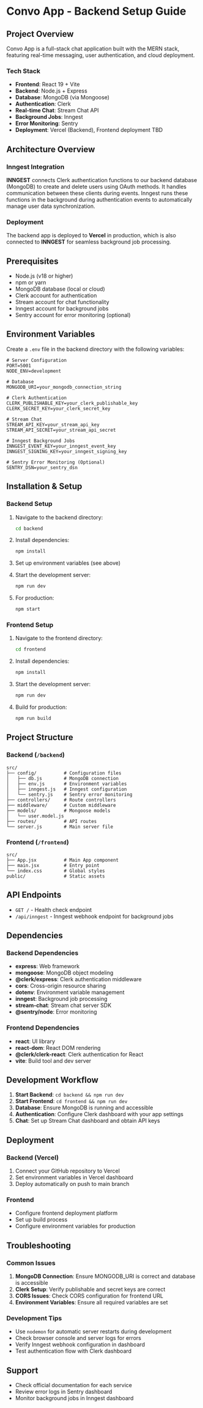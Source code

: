 # Convo App - Backend Setup Guide

## Project Overview

Convo App is a full-stack chat application built with the MERN stack, featuring real-time messaging, user authentication, and cloud deployment.

### Tech Stack

- **Frontend**: React 19 + Vite
- **Backend**: Node.js + Express
- **Database**: MongoDB (via Mongoose)
- **Authentication**: Clerk
- **Real-time Chat**: Stream Chat API
- **Background Jobs**: Inngest
- **Error Monitoring**: Sentry
- **Deployment**: Vercel (Backend), Frontend deployment TBD

## Architecture Overview

### Inngest Integration

**INNGEST** connects Clerk authentication functions to our backend database (MongoDB) to create and delete users using OAuth methods. It handles communication between these clients during events. Inngest runs these functions in the background during authentication events to automatically manage user data synchronization.

### Deployment

The backend app is deployed to **Vercel** in production, which is also connected to **INNGEST** for seamless background job processing.

## Prerequisites

- Node.js (v18 or higher)
- npm or yarn
- MongoDB database (local or cloud)
- Clerk account for authentication
- Stream account for chat functionality
- Inngest account for background jobs
- Sentry account for error monitoring (optional)

## Environment Variables

Create a `.env` file in the backend directory with the following variables:

```env
# Server Configuration
PORT=5001
NODE_ENV=development

# Database
MONGODB_URI=your_mongodb_connection_string

# Clerk Authentication
CLERK_PUBLISHABLE_KEY=your_clerk_publishable_key
CLERK_SECRET_KEY=your_clerk_secret_key

# Stream Chat
STREAM_API_KEY=your_stream_api_key
STREAM_API_SECRET=your_stream_api_secret

# Inngest Background Jobs
INNGEST_EVENT_KEY=your_inngest_event_key
INNGEST_SIGNING_KEY=your_inngest_signing_key

# Sentry Error Monitoring (Optional)
SENTRY_DSN=your_sentry_dsn
```

## Installation & Setup

### Backend Setup

1. Navigate to the backend directory:

   ```bash
   cd backend
   ```

2. Install dependencies:

   ```bash
   npm install
   ```

3. Set up environment variables (see above)

4. Start the development server:

   ```bash
   npm run dev
   ```

5. For production:
   ```bash
   npm start
   ```

### Frontend Setup

1. Navigate to the frontend directory:

   ```bash
   cd frontend
   ```

2. Install dependencies:

   ```bash
   npm install
   ```

3. Start the development server:

   ```bash
   npm run dev
   ```

4. Build for production:
   ```bash
   npm run build
   ```

## Project Structure

### Backend (`/backend`)

```
src/
├── config/          # Configuration files
│   ├── db.js        # MongoDB connection
│   ├── env.js       # Environment variables
│   ├── inngest.js   # Inngest configuration
│   └── sentry.js    # Sentry error monitoring
├── controllers/     # Route controllers
├── middleware/      # Custom middleware
├── models/          # Mongoose models
│   └── user.model.js
├── routes/          # API routes
└── server.js        # Main server file
```

### Frontend (`/frontend`)

```
src/
├── App.jsx          # Main App component
├── main.jsx         # Entry point
└── index.css        # Global styles
public/              # Static assets
```

## API Endpoints

- `GET /` - Health check endpoint
- `/api/inngest` - Inngest webhook endpoint for background jobs

## Dependencies

### Backend Dependencies

- **express**: Web framework
- **mongoose**: MongoDB object modeling
- **@clerk/express**: Clerk authentication middleware
- **cors**: Cross-origin resource sharing
- **dotenv**: Environment variable management
- **inngest**: Background job processing
- **stream-chat**: Stream chat server SDK
- **@sentry/node**: Error monitoring

### Frontend Dependencies

- **react**: UI library
- **react-dom**: React DOM rendering
- **@clerk/clerk-react**: Clerk authentication for React
- **vite**: Build tool and dev server

## Development Workflow

1. **Start Backend**: `cd backend && npm run dev`
2. **Start Frontend**: `cd frontend && npm run dev`
3. **Database**: Ensure MongoDB is running and accessible
4. **Authentication**: Configure Clerk dashboard with your app settings
5. **Chat**: Set up Stream Chat dashboard and obtain API keys

## Deployment

### Backend (Vercel)

1. Connect your GitHub repository to Vercel
2. Set environment variables in Vercel dashboard
3. Deploy automatically on push to main branch

### Frontend

- Configure frontend deployment platform
- Set up build process
- Configure environment variables for production

## Troubleshooting

### Common Issues

1. **MongoDB Connection**: Ensure MONGODB_URI is correct and database is accessible
2. **Clerk Setup**: Verify publishable and secret keys are correct
3. **CORS Issues**: Check CORS configuration for frontend URL
4. **Environment Variables**: Ensure all required variables are set

### Development Tips

- Use `nodemon` for automatic server restarts during development
- Check browser console and server logs for errors
- Verify Inngest webhook configuration in dashboard
- Test authentication flow with Clerk dashboard

## Support

- Check official documentation for each service
- Review error logs in Sentry dashboard
- Monitor background jobs in Inngest dashboard
